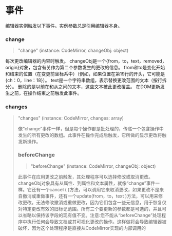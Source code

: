 # 事件
编辑器实例触发以下事件。实例参数总是引用编辑器本身。  

### change
>"change" (instance: CodeMirror, changeObj: object)  

每次更改编辑器的内容时触发。 changeObj是一个{from，to，text，removed，origin}对象，包含有关作为第二个参数发生的更改的信息。 from和to是变化开始和结束的位置（在变更前坐标系中）（例如，如果位置在第19行的开头，它可能是{ch：0，line：18}）。 text是一个字符串数组，表示替换更改范围的文本（按行拆分）。 删除的是以前在和从之间的文本，这些文本被此更改覆盖。 在DOM更新发生之前，在操作结束之前触发此事件。


### changes
>"changes" (instance: CodeMirror, changes: array<object>)  
    
像“change”事件一样，但是每个操作都是批处理的，传递一个包含操作中发生的所有更改的数组。此事件在操作完成后触发，它所做的显示更改将触发新操作。  


### beforeChange
>"beforeChange" (instance: CodeMirror, changeObj: object)  
  
  
  此事件在应用更改之前触发，其处理程序可以选择修改或取消更改。changeObj对象具有从属性、到属性和文本属性，就像“change”事件一样。它还有一个cancel ( )方法，可以调用它来取消更改，如果更改不是来自撤消或重做事件，还有一个update(from，to，text )方法，可以用来修改更改。无法修改撤消或重做更改，因为它们包含一些元信息，用于恢复仅对特定更改有效的旧标记范围。所有三个要更新的参数都是可选的，并且可以省略以保持该字段的现有值不变。注意:您不能从“beforeChange”处理程序中执行任何会导致文档或其可视化更改的操作。这样做将会导致编辑器被破坏，因为这个处理程序是直接从CodeMirror实现的内部调用的
